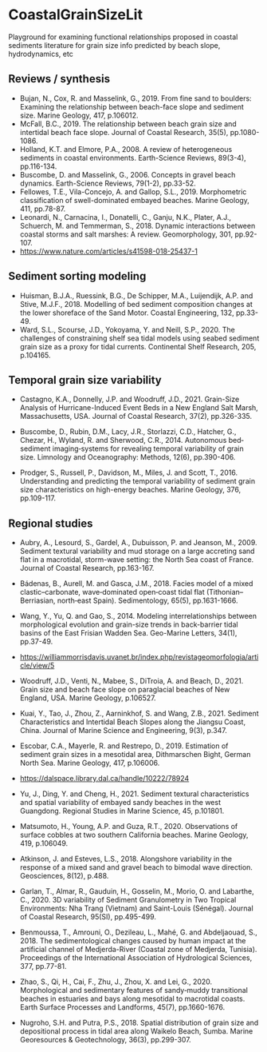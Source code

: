 # CoastalGrainSizeLit
Playground for examining functional relationships proposed in coastal sediments literature for grain size info predicted by beach slope, hydrodynamics, etc


## Reviews / synthesis
* Bujan, N., Cox, R. and Masselink, G., 2019. From fine sand to boulders: Examining the relationship between beach-face slope and sediment size. Marine Geology, 417, p.106012.
* McFall, B.C., 2019. The relationship between beach grain size and intertidal beach face slope. Journal of Coastal Research, 35(5), pp.1080-1086.
* Holland, K.T. and Elmore, P.A., 2008. A review of heterogeneous sediments in coastal environments. Earth-Science Reviews, 89(3-4), pp.116-134.
* Buscombe, D. and Masselink, G., 2006. Concepts in gravel beach dynamics. Earth-Science Reviews, 79(1-2), pp.33-52.
* Fellowes, T.E., Vila-Concejo, A. and Gallop, S.L., 2019. Morphometric classification of swell-dominated embayed beaches. Marine Geology, 411, pp.78-87.
* Leonardi, N., Carnacina, I., Donatelli, C., Ganju, N.K., Plater, A.J., Schuerch, M. and Temmerman, S., 2018. Dynamic interactions between coastal storms and salt marshes: A review. Geomorphology, 301, pp.92-107.
* https://www.nature.com/articles/s41598-018-25437-1

## Sediment sorting modeling
* Huisman, B.J.A., Ruessink, B.G., De Schipper, M.A., Luijendijk, A.P. and Stive, M.J.F., 2018. Modelling of bed sediment composition changes at the lower shoreface of the Sand Motor. Coastal Engineering, 132, pp.33-49.
* Ward, S.L., Scourse, J.D., Yokoyama, Y. and Neill, S.P., 2020. The challenges of constraining shelf sea tidal models using seabed sediment grain size as a proxy for tidal currents. Continental Shelf Research, 205, p.104165.


## Temporal grain size variability
* Castagno, K.A., Donnelly, J.P. and Woodruff, J.D., 2021. Grain-Size Analysis of Hurricane-Induced Event Beds in a New England Salt Marsh, Massachusetts, USA. Journal of Coastal Research, 37(2), pp.326-335.
* Buscombe, D., Rubin, D.M., Lacy, J.R., Storlazzi, C.D., Hatcher, G., Chezar, H., Wyland, R. and Sherwood, C.R., 2014. Autonomous bed‐sediment imaging‐systems for revealing temporal variability of grain size. Limnology and Oceanography: Methods, 12(6), pp.390-406.

* Prodger, S., Russell, P., Davidson, M., Miles, J. and Scott, T., 2016. Understanding and predicting the temporal variability of sediment grain size characteristics on high-energy beaches. Marine Geology, 376, pp.109-117.

## Regional studies
* Aubry, A., Lesourd, S., Gardel, A., Dubuisson, P. and Jeanson, M., 2009. Sediment textural variability and mud storage on a large accreting sand flat in a macrotidal, storm-wave setting: the North Sea coast of France. Journal of Coastal Research, pp.163-167.

* Bádenas, B., Aurell, M. and Gasca, J.M., 2018. Facies model of a mixed clastic–carbonate, wave‐dominated open‐coast tidal flat (Tithonian–Berriasian, north‐east Spain). Sedimentology, 65(5), pp.1631-1666.

* Wang, Y., Yu, Q. and Gao, S., 2014. Modeling interrelationships between morphological evolution and grain-size trends in back-barrier tidal basins of the East Frisian Wadden Sea. Geo-Marine Letters, 34(1), pp.37-49.

* https://williammorrisdavis.uvanet.br/index.php/revistageomorfologia/article/view/5

* Woodruff, J.D., Venti, N., Mabee, S., DiTroia, A. and Beach, D., 2021. Grain size and beach face slope on paraglacial beaches of New England, USA. Marine Geology, p.106527.

* Kuai, Y., Tao, J., Zhou, Z., Aarninkhof, S. and Wang, Z.B., 2021. Sediment Characteristics and Intertidal Beach Slopes along the Jiangsu Coast, China. Journal of Marine Science and Engineering, 9(3), p.347.

* Escobar, C.A., Mayerle, R. and Restrepo, D., 2019. Estimation of sediment grain sizes in a mesotidal area, Dithmarschen Bight, German North Sea. Marine Geology, 417, p.106006.

* https://dalspace.library.dal.ca/handle/10222/78924

* Yu, J., Ding, Y. and Cheng, H., 2021. Sediment textural characteristics and spatial variability of embayed sandy beaches in the west Guangdong. Regional Studies in Marine Science, 45, p.101801.

* Matsumoto, H., Young, A.P. and Guza, R.T., 2020. Observations of surface cobbles at two southern California beaches. Marine Geology, 419, p.106049.

* Atkinson, J. and Esteves, L.S., 2018. Alongshore variability in the response of a mixed sand and gravel beach to bimodal wave direction. Geosciences, 8(12), p.488.

* Garlan, T., Almar, R., Gauduin, H., Gosselin, M., Morio, O. and Labarthe, C., 2020. 3D variability of Sediment Granulometry in Two Tropical Environments: Nha Trang (Vietnam) and Saint-Louis (Sénégal). Journal of Coastal Research, 95(SI), pp.495-499.

* Benmoussa, T., Amrouni, O., Dezileau, L., Mahé, G. and Abdeljaouad, S., 2018. The sedimentological changes caused by human impact at the artificial channel of Medjerda-River (Coastal zone of Medjerda, Tunisia). Proceedings of the International Association of Hydrological Sciences, 377, pp.77-81.

* Zhao, S., Qi, H., Cai, F., Zhu, J., Zhou, X. and Lei, G., 2020. Morphological and sedimentary features of sandy‐muddy transitional beaches in estuaries and bays along mesotidal to macrotidal coasts. Earth Surface Processes and Landforms, 45(7), pp.1660-1676.

* Nugroho, S.H. and Putra, P.S., 2018. Spatial distribution of grain size and depositional process in tidal area along Waikelo Beach, Sumba. Marine Georesources & Geotechnology, 36(3), pp.299-307.


